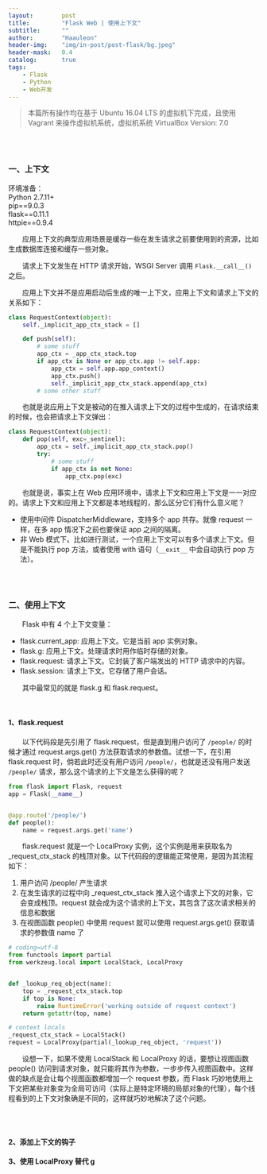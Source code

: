 ```yaml
---
layout:        post
title:         "Flask Web | 使用上下文"
subtitle:      ""
author:        "Haauleon"
header-img:    "img/in-post/post-flask/bg.jpeg"
header-mask:   0.4
catalog:       true
tags:
    - Flask
    - Python
    - Web开发
---
```


> 本篇所有操作均在基于 Ubuntu 16.04 LTS 的虚拟机下完成，且使用 Vagrant 来操作虚拟机系统，虚拟机系统 VirtualBox Version: 7.0 

<br>
<br>

### 一、上下文
环境准备：     
Python 2.7.11+      
pip==9.0.3     
flask==0.11.1   
httpie==0.9.4     

&emsp;&emsp;应用上下文的典型应用场景是缓存一些在发生请求之前要使用到的资源，比如生成数据库连接和缓存一些对象。     

&emsp;&emsp;请求上下文发生在 HTTP 请求开始，WSGI Server 调用 `Flask.__call__()` 之后。     

&emsp;&emsp;应用上下文并不是应用启动后生成的唯一上下文，应用上下文和请求上下文的关系如下：     
```python
class RequestContext(object):
    self._implicit_app_ctx_stack = []

    def push(self):
        # some stuff
        app_ctx = _app_ctx_stack.top
        if app_ctx is None or app_ctx.app != self.app:
            app_ctx = self.app.app_context()
            app_ctx.push()
            self._implicit_app_ctx_stack.append(app_ctx)
        # some other stuff
```

&emsp;&emsp;也就是说应用上下文是被动的在推入请求上下文的过程中生成的，在请求结束的时候，也会把请求上下文弹出：     
```python
class RequestContext(object):
    def pop(self, exc=_sentinel):
        app_ctx = self._implicit_app_ctx_stack.pop()
        try:
            # some stuff
            if app_ctx is not None:
                app_ctx.pop(exc)
```

&emsp;&emsp;也就是说，事实上在 Web 应用环境中，请求上下文和应用上下文是一一对应的。请求上下文和应用上下文都是本地线程的，那么区分它们有什么意义呢？    
- 使用中间件 DispatcherMiddleware，支持多个 app 共存。就像 request 一样，在多 app 情况下之前也要保证 app 之间的隔离。    
- 非 Web 模式下。比如进行测试，一个应用上下文可以有多个请求上下文。但是不能执行 pop 方法，或者使用 with 语句（`__exit__` 中会自动执行 pop 方法）。


<br>
<br>

### 二、使用上下文
&emsp;&emsp;Flask 中有 4 个上下文变量：     
- flask.current_app: 应用上下文。它是当前 app 实例对象。    
- flask.g: 应用上下文。处理请求时用作临时存储的对象。    
- flask.request: 请求上下文。它封装了客户端发出的 HTTP 请求中的内容。   
- flask.session: 请求上下文。它存储了用户会话。    

&emsp;&emsp;其中最常见的就是 flask.g 和 flask.request。   

<br>

#### 1、flask.request
&emsp;&emsp;以下代码段是先引用了 flask.request，但是直到用户访问了 `/people/` 的时候才通过 request.args.get() 方法获取请求的参数值。试想一下，在引用 flask.request 时，倘若此时还没有用户访问 `/people/`，也就是还没有用户发送 `/people/` 请求，那么这个请求的上下文是怎么获得的呢？       
```python
from flask import Flask, request
app = Flask(__name__)


@app.route('/people/')
def people():
    name = request.args.get('name')
```

&emsp;&emsp;flask.request 就是一个 LocalProxy 实例，这个实例是用来获取名为 _request_ctx_stack 的栈顶对象。以下代码段的逻辑能正常使用，是因为其流程如下：     
1. 用户访问 /people/ 产生请求   
2. 在发生请求的过程中向 _request_ctx_stack 推入这个请求上下文的对象，它会变成栈顶。request 就会成为这个请求的上下文，其包含了这次请求相关的信息和数据     
3. 在视图函数 people() 中使用 request 就可以使用 request.args.get() 获取请求的参数值 name 了   

```python
# coding=utf-8
from functools import partial
from werkzeug.local import LocalStack, LocalProxy


def _lookup_req_object(name):
    top = _request_ctx_stack.top
    if top is None:
        raise RuntimeError('working outside of request context')
    return getattr(top, name)

# context locals
_request_ctx_stack = LocalStack()
request = LocalProxy(partial(_lookup_req_object, 'request'))
```

&emsp;&emsp;设想一下，如果不使用 LocalStack 和 LocalProxy 的话，要想让视图函数 people() 访问到请求对象，就只能将其作为参数，一步步传入视图函数中。这样做的缺点是会让每个视图函数都增加一个 request 参数，而 Flask 巧妙地使用上下文把某些对象变为全局可访问（实际上是特定环境的局部对象的代理），每个线程看到的上下文对象确是不同的，这样就巧妙地解决了这个问题。

<br>
<br>

#### 2、添加上下文的钩子




#### 3、使用 LocalProxy 替代 g
